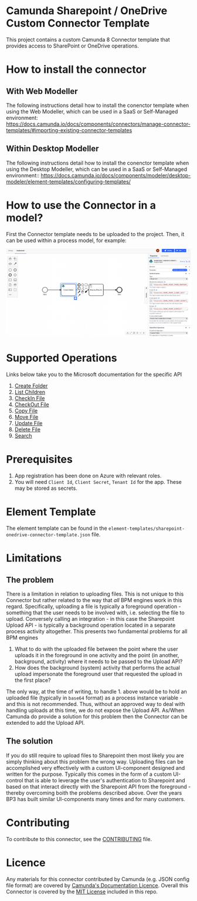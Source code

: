# Camunda Sharepoint / OneDrive Custom Connector Template
This project contains a custom Camunda 8 Connector template that provides access to SharePoint or OneDrive operations. 

# How to install the connector

## With Web Modeller
The following instructions detail how to install the conenctor template when using the Web Modeller, which can be used in a SaaS or Self-Managed environment: https://docs.camunda.io/docs/components/connectors/manage-connector-templates/#importing-existing-connector-templates

## Within Desktop Modeller
The following instructions detail how to install the conenctor template when using the Desktop Modeller, which can be used in a SaaS or Self-Managed environment:: https://docs.camunda.io/docs/components/modeler/desktop-modeler/element-templates/configuring-templates/

# How to use the Connector in a model?
First the Connector template needs to be uploaded to the project. Then, it can be used within a process model, for example:

![Example operation properties](images/connector-properties-example.png)

# Supported Operations
Links below take you to the Microsoft documentation for the specific API
1. [Create Folder](https://learn.microsoft.com/en-us/graph/api/driveitem-post-children?view=graph-rest-1.0&tabs=http)
2. [List Children](https://learn.microsoft.com/en-us/graph/api/driveitem-list-children?view=graph-rest-1.0&tabs=http)
3. [CheckIn File](https://learn.microsoft.com/en-us/graph/api/driveitem-checkin?view=graph-rest-1.0&tabs=http)
4. [CheckOut File](https://learn.microsoft.com/en-us/graph/api/driveitem-checkout?view=graph-rest-1.0&tabs=http)
5. [Copy File](https://learn.microsoft.com/en-us/graph/api/driveitem-copy?view=graph-rest-1.0&tabs=http)
6. [Move File](https://learn.microsoft.com/en-us/graph/api/driveitem-move?view=graph-rest-1.0&tabs=http)
7. [Update File](https://learn.microsoft.com/en-us/graph/api/driveitem-update?view=graph-rest-1.0&tabs=http)
8. [Delete File](https://learn.microsoft.com/en-us/graph/api/driveitem-delete?view=graph-rest-1.0&tabs=http)
9. [Search](https://learn.microsoft.com/en-us/graph/api/driveitem-search?view=graph-rest-1.0&tabs=http)

# Prerequisites
1. App registration has been done on Azure with relevant roles.
2. You will need `Client Id`, `Client Secret`, `Tenant Id` for the app. These may be stored as secrets. 

# Element Template
The element template can be found in the `element-templates/sharepoint-onedrive-connector-template.json` file.

# Limitations
## The problem
There is a limitation in relation to uploading files. This is not unique to this Connector but rather related to the
way that _all_ BPM engines work in this regard. Specifically, uploading a file is typically a foreground operation - something
that the user needs to be involved with, i.e. selecting the file to upload. Conversely calling an integration - in this
case the Sharepoint Upload API - is typically a background operation located in a separate process activity altogether. 
This presents two fundamental problems for all BPM engines

1. What to do with the uploaded file between the point where the user uploads it in the foreground in one activity and the point (in another, background, activity) where it needs to be passed to the Upload API?
2. How does the background (system) activity that performs the actual upload impersonate the foreground user that requested the upload in the first place?

The only way, at the time of writing, to handle 1. above would be to hold an uploaded file (typically in `base64` format) as a process instance variable - and this is not recommended. 
Thus, without an approved way to deal with handling uploads at this time, we do not expose the Upload API. As/When Camunda do provide a solution
for this problem then the Connector can be extended to add the Upload API.

## The solution
If you do still require to upload files to Sharepoint then most likely you are simply thinking about this problem the wrong way.
Uploading files can be accomplished very effectively with a custom UI-component designed and written for the purpose.
Typically this comes in the form of a custom UI-control that is able to leverage the user's authentication to Sharepoint and based
on that interact directly with the Sharepoint API from the foreground - thereby overcoming boith the problems described above. 
Over the years BP3 has built similar UI-components many times and for many customers.

# Contributing
To contribute to this connector, see the [CONTRIBUTING](CONTRIBUTING.md) file.

# Licence
Any materials for this connector contributed by Camunda (e.g. JSON config file format) are covered by 
[Camunda's Documentation Licence](https://github.com/camunda/camunda-docs/blob/main/LICENSE.txt). 
Overall this Connector is covered by the [MIT License](MITLicense) included in this repo.

